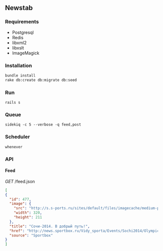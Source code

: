 ## Newstab

### Requirements
* Postgresql
* Redis
* libxml2
* libxslt
* ImageMagick

### Installation
```bash
bundle install
rake db:create db:migrate db:seed
```

### Run
`rails s`

### Queue
`sidekiq -c 5 --verbose -q feed,post`

### Scheduler
`whenever`

### API

#### Feed
  *GET* /feed.json
  ```json
[
  {
    "id": 477,
    "image": {
      "src": "http://s.s-ports.ru/sites/default/files/imagecache/medium-photos/2013-10-07T111521Z_33419618_GM1E9A71HCX01_RTRMADP_3_OLYMPICS-SOCHI-FLAME_0.JPG",
      "width": 320,
      "height": 211
    },
    "title": "Сочи-2014. В добрый путь!",
    "href": "http://news.sportbox.ru/Vidy_sporta/Events/Sochi2014/Olympicflame/spbfoto_NI407636_V-dobriy-puti",
    "source": "Sportbox"
  }
]
  ```